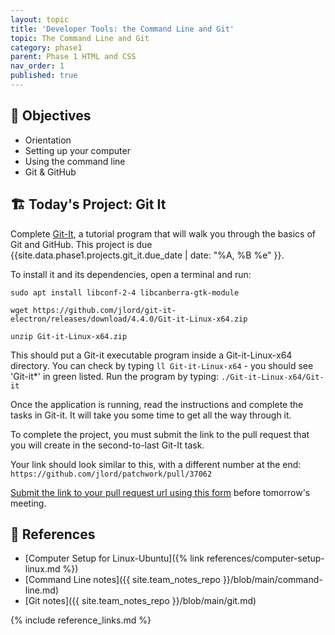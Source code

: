 ```yaml
---
layout: topic
title: 'Developer Tools: the Command Line and Git'
topic: The Command Line and Git
category: phase1
parent: Phase 1 HTML and CSS
nav_order: 1
published: true
---
```


## 🎯 Objectives

- Orientation
- Setting up your computer
- Using the command line
- Git & GitHub

## 🏗️ Today's Project: Git It

Complete [Git-It]({{site.data.phase1.projects.git_it.url}}), a tutorial program that will walk you through the basics of Git and GitHub. This project is due {{site.data.phase1.projects.git_it.due_date | date: "%A, %B %e" }}.

To install it and its dependencies, open a terminal and run:

`sudo apt install libconf-2-4 libcanberra-gtk-module`

`wget https://github.com/jlord/git-it-electron/releases/download/4.4.0/Git-it-Linux-x64.zip`

`unzip Git-it-Linux-x64.zip`

This should put a Git-it executable program inside a Git-it-Linux-x64 directory. You can check by typing `ll Git-it-Linux-x64` - you should see 'Git-it*' in green listed. Run the program by typing: `./Git-it-Linux-x64/Git-it`

Once the application is running, read the instructions and complete the tasks in Git-it. It will take you some time to get all the way through it.

To complete the project, you must submit the link to the pull request that you will create in the second-to-last Git-It task.

Your link should look similar to this, with a different number at the end: `https://github.com/jlord/patchwork/pull/37062`

[Submit the link to your pull request url using this form](https://forms.gle/hKL37abHZ7TEoyWT6) before tomorrow's meeting.

## 🔖 References

- [Computer Setup for Linux-Ubuntu]({% link references/computer-setup-linux.md %})
- [Command Line notes]({{ site.team_notes_repo }}/blob/main/command-line.md)
- [Git notes]({{ site.team_notes_repo }}/blob/main/git.md)

{% include reference_links.md %}
